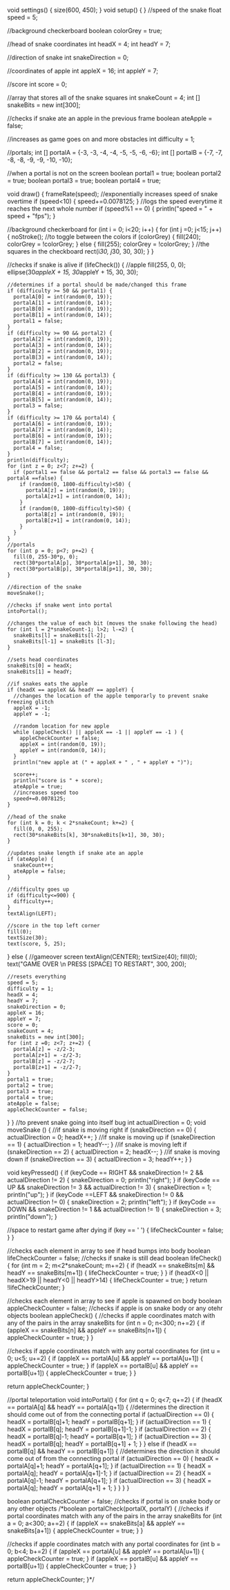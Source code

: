 void settings() {
  size(600, 450);
}
void setup() {
}
//speed of the snake
float speed = 5;

//background checkerboard
boolean colorGrey = true;

//head of snake coordinates
int headX = 4;
int headY = 7;

//direction of snake 
int snakeDirection = 0;

//coordinates of apple
int appleX = 16;
int appleY = 7;

//score
int score = 0;

//array that stores all of the snake squares
int snakeCount = 4;
int [] snakeBits = new int[300];

//checks if snake ate an apple in the previous frame
boolean ateApple = false;

//increases as game goes on and more obstacles
int difficulty = 1;

//portals;
int [] portalA = {-3, -3, -4, -4, -5, -5, -6, -6};
int [] portalB = {-7, -7, -8, -8, -9, -9, -10, -10};

//when a portal is not on the screen
boolean portal1 = true;
boolean portal2 = true;
boolean portal3 = true;
boolean portal4 = true;

void draw() {
  frameRate(speed);
  //exponentially increases speed of snake overtime
  if (speed<10) {
    speed+=0.0078125;
  }
  //logs the speed everytime it reaches the next whole number
  if (speed%1 == 0) {
    println("speed = " + speed + "fps");
  }

  //background checkerboard
  for (int i = 0; i<20; i++) {
    for (int j =0; j<15; j++) {
      noStroke();
      //to toggle between the colors
      if (colorGrey) {
        fill(240);
        colorGrey = !colorGrey;
      } else {
        fill(255);
        colorGrey = !colorGrey;
      }
      //the squares in the checkboard
      rect(i*30, j*30, 30, 30);
    }
  }

  //checks if snake is alive
  if (lifeCheck()) {
    //apple
    fill(255, 0, 0);
    ellipse(30*appleX + 15, 30*appleY + 15, 30, 30);

    //determines if a portal should be made/changed this frame
    if (difficulty >= 50 && portal1) {
      portalA[0] = int(random(0, 19));
      portalA[1] = int(random(0, 14));
      portalB[0] = int(random(0, 19));
      portalB[1] = int(random(0, 14));
      portal1 = false;
    }
    if (difficulty >= 90 && portal2) {
      portalA[2] = int(random(0, 19));
      portalA[3] = int(random(0, 14));
      portalB[2] = int(random(0, 19));
      portalB[3] = int(random(0, 14));
      portal2 = false;
    }
    if (difficulty >= 130 && portal3) {
      portalA[4] = int(random(0, 19));
      portalA[5] = int(random(0, 14));
      portalB[4] = int(random(0, 19));
      portalB[5] = int(random(0, 14));
      portal3 = false;
    }
    if (difficulty >= 170 && portal4) {
      portalA[6] = int(random(0, 19));
      portalA[7] = int(random(0, 14));
      portalB[6] = int(random(0, 19));
      portalB[7] = int(random(0, 14));
      portal4 = false;
    }
    println(difficulty);
    for (int z = 0; z<7; z+=2) {
      if (portal1 == false && portal2 == false && portal3 == false && portal4 ==false) {
        if (random(0, 1800-difficulty)<50) {
          portalA[z] = int(random(0, 19));
          portalA[z+1] = int(random(0, 14));
        }
        if (random(0, 1800-difficulty)<50) {
          portalB[z] = int(random(0, 19));
          portalB[z+1] = int(random(0, 14));
        }
      }
    }
    //portals
    for (int p = 0; p<7; p+=2) {
      fill(0, 255-30*p, 0);
      rect(30*portalA[p], 30*portalA[p+1], 30, 30);
      rect(30*portalB[p], 30*portalB[p+1], 30, 30);
    } 

    //direction of the snake 
    moveSnake();

    //checks if snake went into portal
    intoPortal();

    //changes the value of each bit (moves the snake following the head)
    for (int l = 2*snakeCount-1; l>2; l-=2) {
      snakeBits[l] = snakeBits[l-2];
      snakeBits[l-1] = snakeBits [l-3];
    }

    //sets head coordinates
    snakeBits[0] = headX;
    snakeBits[1] = headY;

    //if snakes eats the apple
    if (headX == appleX && headY == appleY) {    
      //changes the location of the apple temporarly to prevent snake freezing glitch
      appleX = -1;
      appleY = -1;

      //random location for new apple
      while (appleCheck() || appleX == -1 || appleY == -1 ) {
        appleCheckCounter = false;
        appleX = int(random(0, 19));
        appleY = int(random(0, 14));
      }
      println("new apple at (" + appleX + " , " + appleY + ")");

      score++;
      println("score is " + score);
      ateApple = true;
      //increases speed too
      speed+=0.0078125;
    } 

    //head of the snake
    for (int k = 0; k < 2*snakeCount; k+=2) {
      fill(0, 0, 255);
      rect(30*snakeBits[k], 30*snakeBits[k+1], 30, 30);
    }

    //updates snake length if snake ate an apple
    if (ateApple) {
      snakeCount++;
      ateApple = false;
    }

    //difficulty goes up
    if (difficulty<=900) {
      difficulty++;
    }
    textAlign(LEFT);

    //score in the top left corner
    fill(0);
    textSize(30);
    text(score, 5, 25);
  } else {
    //gameover screen
    textAlign(CENTER);
    textSize(40);
    fill(0);
    text("GAME OVER \n PRESS [SPACE] TO RESTART", 300, 200);

    //resets everything
    speed = 5;
    difficulty = 1;
    headX = 4;
    headY = 7;
    snakeDirection = 0;
    appleX = 16;
    appleY = 7;
    score = 0;
    snakeCount = 4;
    snakeBits = new int[300];
    for (int z =0; z<7; z+=2) {
      portalA[z] = -z/2-3;
      portalA[z+1] = -z/2-3;
      portalB[z] = -z/2-7;
      portalB[z+1] = -z/2-7;
    }
    portal1 = true;
    portal2 = true;
    portal3 = true;
    portal4 = true;
    ateApple = false;
    appleCheckCounter = false;
  }
}
//to prevent snake going into itself bug
int actualDirection = 0;
void moveSnake () {
  //if snake is moving right
  if (snakeDirection == 0) {
    actualDirection = 0;
    headX++;
  }
  //if snake is moving up
  if (snakeDirection == 1) {
    actualDirection = 1;
    headY--;
  }
  //if snake is moving left
  if (snakeDirection == 2) {
    actualDirection = 2;
    headX--;
  }
  //if snake is moving down
  if (snakeDirection == 3) {
    actualDirection = 3;
    headY++;
  }
}

void keyPressed() {
  if (keyCode == RIGHT && snakeDirection != 2 && actualDirection != 2) {
    snakeDirection = 0;
    println("right");
  }
  if (keyCode == UP && snakeDirection != 3 && actualDirection != 3) {
    snakeDirection = 1;
    println("up");
  }
  if (keyCode ==LEFT && snakeDirection != 0 && actualDirection != 0) {
    snakeDirection = 2;
    println("left");
  }
  if (keyCode == DOWN && snakeDirection != 1 && actualDirection != 1) {
    snakeDirection = 3;
    println("down");
  }

  //space to restart game after dying
  if (key == ' ') {
    lifeCheckCounter = false;
  }
}

//checks each element in array to see if head bumps into body
boolean lifeCheckCounter = false;
//checks if snake is still dead
boolean lifeCheck() {
  for (int m = 2; m<2*snakeCount; m+=2) {
    if (headX == snakeBits[m] && headY == snakeBits[m+1]) {
      lifeCheckCounter = true;
    }
  }
  if (headX<0 || headX>19 || headY<0 || headY>14) {
    lifeCheckCounter = true;
  }
  return !lifeCheckCounter;
}

//checks each element in array to see if apple is spawned on body
boolean appleCheckCounter = false;
//checks if apple is on snake body or any otehr objects
boolean appleCheck() {
  //checks if apple coordinates match with any of the pairs in the array snakeBits
  for (int n = 0; n<300; n+=2) {
    if (appleX == snakeBits[n] && appleY == snakeBits[n+1]) {
      appleCheckCounter = true;
    }
  }

  //checks if apple coordinates match with any portal coordinates
  for (int u = 0; u<5; u+=2) {
    if (appleX == portalA[u] && appleY == portalA[u+1]) {
      appleCheckCounter = true;
    }
    if (appleX == portalB[u] && appleY == portalB[u+1]) {
      appleCheckCounter = true;
    }
  }

  return appleCheckCounter;
}

//portal teleportation 
void intoPortal() {
  for (int q = 0; q<7; q+=2) {
    if (headX == portalA[q] && headY == portalA[q+1]) {
      //determines the direction it should come out of from the connecting portal
      if (actualDirection == 0) {
        headX = portalB[q]+1; 
        headY = portalB[q+1];
      }
      if (actualDirection == 1) {
        headX = portalB[q]; 
        headY = portalB[q+1]-1;
      }
      if (actualDirection == 2) {
        headX = portalB[q]-1; 
        headY = portalB[q+1];
      }
      if (actualDirection == 3) {
        headX = portalB[q]; 
        headY = portalB[q+1] + 1;
      }
    } else if (headX == portalB[q] && headY == portalB[q+1]) {
      //determines the direction it should come out of from the connecting portal
      if (actualDirection == 0) {
        headX = portalA[q]+1; 
        headY = portalA[q+1];
      }
      if (actualDirection == 1) {
        headX = portalA[q]; 
        headY = portalA[q+1]-1;
      }
      if (actualDirection == 2) {
        headX = portalA[q]-1; 
        headY = portalA[q+1];
      }
      if (actualDirection == 3) {
        headX = portalA[q]; 
        headY = portalA[q+1] + 1;
      }
    }
  }
}

boolean portalCheckCounter = false;
//checks if portal is on snake body or any other objects
/*boolean portalCheck(portalX, portalY) {
 //checks if portal coordinates match with any of the pairs in the array snakeBits
 for (int a = 0; a<300; a+=2) {
 if (appleX == snakeBits[a] && appleY == snakeBits[a+1]) {
 appleCheckCounter = true;
 }
 }
 
 //checks if apple coordinates match with any portal coordinates
 for (int b = 0; b<4; b+=2) {
 if (appleX == portalA[u] && appleY == portalA[u+1]) {
 appleCheckCounter = true;
 }
 if (appleX == portalB[u] && appleY == portalB[u+1]) {
 appleCheckCounter = true;
 }
 }
 
 return appleCheckCounter;
 }*/

